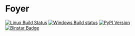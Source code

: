 # Foyer

[![Linux Build Status](https://travis-ci.org/iModels/foyer.svg?branch=master)](https://travis-ci.org/iModels/foyer)
[![Windows Build status](https://ci.appveyor.com/api/projects/status/r6b2ny2hjo1t1ulb?svg=true)](https://ci.appveyor.com/project/ctk3b/foyer/branch/master)
[![PyPI Version](https://badge.fury.io/py/foyer.svg)](https://pypi.python.org/pypi/foyer)
[![Binstar Badge](https://anaconda.org/imodels/foyer/badges/version.svg)](https://anaconda.org/imodels/foyer)
